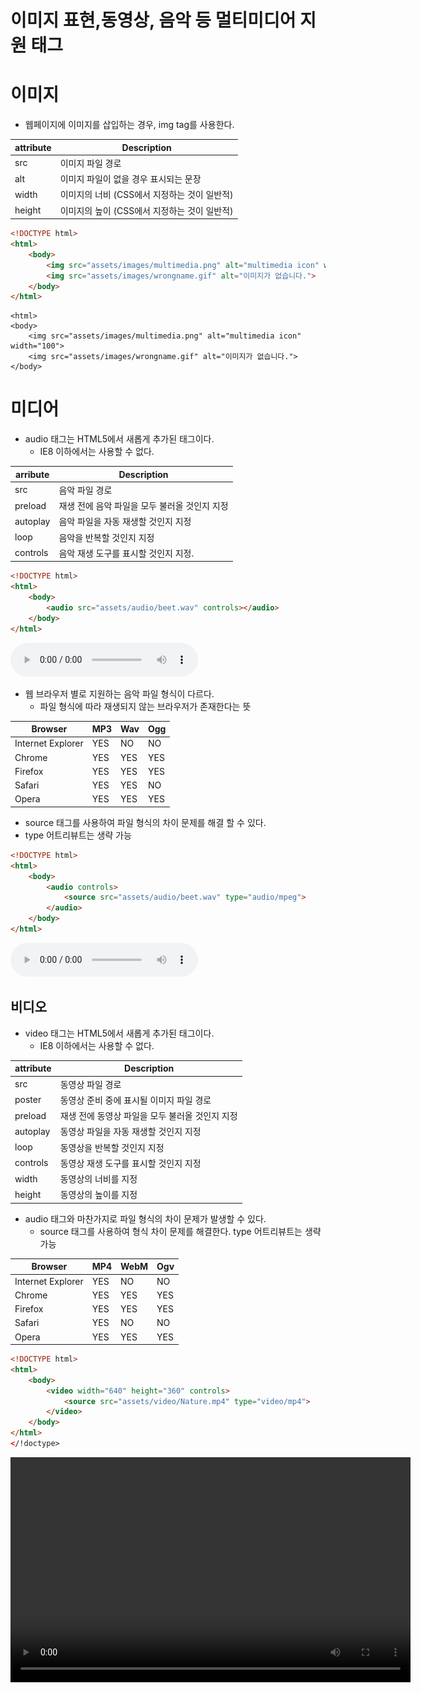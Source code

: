 # 이미지 표현,동영상, 음악 등 멀티미디어 지원 태그

# 이미지

- 웹페이지에 이미지를 삽입하는 경우, img tag를 사용한다.

| attribute | Description                                  |
| --------- | -------------------------------------------- |
| src       | 이미지 파일 경로                             |
| alt       | 이미지 파일이 없을 경우 표시되는 문장        |
| width     | 이미지의 너비 (CSS에서 지정하는 것이 일반적) |
| height    | 이미지의 높이 (CSS에서 지정하는 것이 일반적) |

```html
<!DOCTYPE html>
<html>
    <body>
        <img src="assets/images/multimedia.png" alt="multimedia icon" width="100">
        <img src="assets/images/wrongname.gif" alt="이미지가 없습니다.">
    </body>
</html>
```

<!DOCTYPE html>
    <html>
    <body>
        <img src="assets/images/multimedia.png" alt="multimedia icon" width="100">
        <img src="assets/images/wrongname.gif" alt="이미지가 없습니다.">
    </body>
</html>
</!doctype>


# 미디어

- audio 태그는 HTML5에서 새롭게 추가된 태그이다.
  - IE8 이하에서는 사용할 수 없다.

| arribute | Description                                   |
| -------- | --------------------------------------------- |
| src      | 음악 파일 경로                                |
| preload  | 재생 전에 음악 파일을 모두 불러올 것인지 지정 |
| autoplay | 음악 파일을 자동 재생할 것인지 지정           |
| loop     | 음악을 반복할 것인지 지정                     |
| controls | 음악 재생 도구를 표시할 것인지 지정.          |

```html
<!DOCTYPE html>
<html>
    <body>
        <audio src="assets/audio/beet.wav" controls></audio>
    </body>
</html>
```

<!DOCTYPE html>
<html>
    <body>
        <audio src="assets/audio/beet.wav" controls></audio>
    </body>
</html>
</!doctype>


- 웹 브라우저 별로 지원하는 음악 파일 형식이 다르다.
  - 파일 형식에 따라 재생되지 않는 브라우저가 존재한다는 뜻

| Browser           | MP3  | Wav  | Ogg  |
| ----------------- | ---- | ---- | ---- |
| Internet Explorer | YES  | NO   | NO   |
| Chrome            | YES  | YES  | YES  |
| Firefox           | YES  | YES  | YES  |
| Safari            | YES  | YES  | NO   |
| Opera             | YES  | YES  | YES  |

- source 태그를 사용하여 파일 형식의 차이 문제를 해결 할 수 있다.
- type 어트리뷰트는 생략 가능

```html
<!DOCTYPE html>
<html>
    <body>
        <audio controls>
            <source src="assets/audio/beet.wav" type="audio/mpeg">
        </audio>
    </body>
</html>
```

<!DOCTYPE html>
<html>
    <body>
        <audio controls>
            <source src="assets/audio/beet.wav" type="audio/mpeg">
        </audio>
    </body>
</html>
</!doctype>


## 비디오

- video 태그는 HTML5에서 새롭게 추가된 태그이다.
  - IE8 이하에서는 사용할 수 없다.

| attribute | Description                                     |
| --------- | ----------------------------------------------- |
| src       | 동영상 파일 경로                                |
| poster    | 동영상 준비 중에 표시될 이미지 파일 경로        |
| preload   | 재생 전에 동영상 파일을 모두 불러올 것인지 지정 |
| autoplay  | 동영상 파일을 자동 재생할 것인지 지정           |
| loop      | 동영상을 반복할 것인지 지정                     |
| controls  | 동영상 재생 도구를 표시할 것인지 지정           |
| width     | 동영상의 너비를 지정                            |
| height    | 동영상의 높이를 지정                            |

- audio 태그와 마찬가지로 파일 형식의 차이 문제가 발생할 수 있다.
  - source 태그를 사용하여 형식 차이 문제를 해결한다. type 어트리뷰트는 생략 가능

| Browser           | MP4  | WebM | Ogv  |
| ----------------- | ---- | ---- | ---- |
| Internet Explorer | YES  | NO   | NO   |
| Chrome            | YES  | YES  | YES  |
| Firefox           | YES  | YES  | YES  |
| Safari            | YES  | NO   | NO   |
| Opera             | YES  | YES  | YES  |

```html
<!DOCTYPE html>
<html>
    <body>
        <video width="640" height="360" controls>
            <source src="assets/video/Nature.mp4" type="video/mp4">
        </video>
    </body>
</html>
</!doctype>
```

<!DOCTYPE html>
<html>
    <body>
        <video width="640" height="360" controls>
            <source src="assets/video/Nature.mp4" type="video/mp4">
        </video>
    </body>
</html>